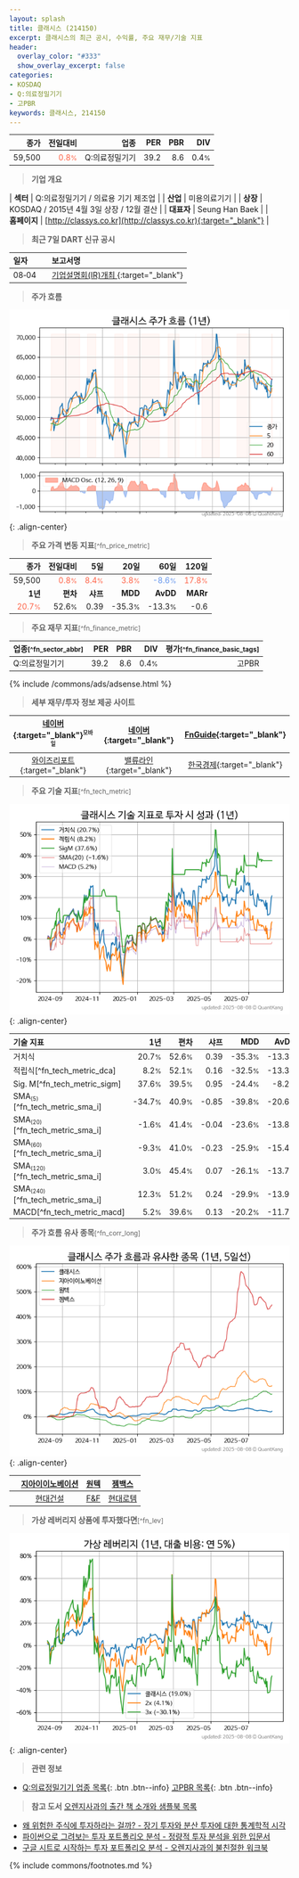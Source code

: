 ```yaml
---
layout: splash
title: 클래시스 (214150)
excerpt: 클래시스의 최근 공시, 수익률, 주요 재무/기술 지표
header:
  overlay_color: "#333"
  show_overlay_excerpt: false
categories:
- KOSDAQ
- Q:의료정밀기기
- 고PBR
keywords: 클래시스, 214150
---
```


| **종가** | **전일대비** | **업종** | **PER** | **PBR** | **DIV** |
| -------: | -----------: | -------: | ------: | ------: | ------: |
| 59,500 | <span style="color: tomato">0.8<small>%</small></span> | Q:의료정밀기기 | 39.2 | 8.6 | 0.4<small>%</small> |

<!-- more -->


> **기업 개요**<a id="company"></a>

| <span style="white-space:nowrap;">**섹터**</span> | Q:의료정밀기기 / 의료용 기기 제조업 |
| <span style="white-space:nowrap;">**산업**</span> | 미용의료기기 |
| <span style="white-space:nowrap;">**상장**</span> | KOSDAQ / 2015년 4월 3일 상장 / 12월 결산 |
| <span style="white-space:nowrap;">**대표자**</span> | Seung Han Baek |
| <span style="white-space:nowrap;">**홈페이지**</span> | [http://classys.co.kr](http://classys.co.kr){:target="_blank"} |


> **최근 7일 DART 신규 공시**<a id="dart"></a>

| **일자** |      | **보고서명** |
| :------- | :--- | :----------- |
| 08&#x2011;04 | | [기업설명회(IR)개최              ](https://dart.fss.or.kr/dsaf001/main.do?rcpNo=20250804900469){:target="_blank"} |


> **주가 흐름**<a id="price"></a>

![214150](/stock/images/214150.png){: .align-center}


> **주요 가격 변동 지표**<small>[^fn_price_metric]</small>

| **종가** | **전일대비** | **5일** | **20일** | **60일** | **120일** |
| -------: | -----------: | ------: | -------: | -------: | --------: |
| 59,500 | <span style="color: tomato">0.8<small>%</small></span> | <span style="color: tomato">8.4<small>%</small></span> | <span style="color: tomato">3.8<small>%</small></span> | <span style="color: cornflowerblue">-8.6<small>%</small></span> | <span style="color: tomato">17.8<small>%</small></span> |
| **1년** | **편차** | **샤프** | **MDD** | **AvDD** | **MARr** |
| <span style="color: tomato">20.7<small>%</small></span> | 52.6<small>%</small> | 0.39 | -35.3<small>%</small> | -13.3<small>%</small> | -0.6 |


> **주요 재무 지표**<small>[^fn_finance_metric]</small>

| **업종**<small>[^fn_sector_abbr]</small> | **PER** | **PBR** | **DIV** | **평가**<small>[^fn_finance_basic_tags]</small> |
| :--------------------------------------- | ------: | ------: | ------: | ----------------------------------------------: |
| Q:의료정밀기기 | 39.2 | 8.6 | 0.4<small>%</small> | 고PBR |



{% include /commons/ads/adsense.html %}

> **세부 재무/투자 정보 제공 사이트**

| [네이버](https://m.stock.naver.com/domestic/stock/214150/finance/summary){:target="_blank"}<sup><small>모바일</small></sup> | [네이버](https://finance.naver.com/item/coinfo.naver?code=214150){:target="_blank"} | [FnGuide](https://comp.fnguide.com/SVO2/ASP/SVD_Invest.asp?gicode=A214150&MenuYn=Y){:target="_blank"} |
| :---: | :---: | :---: |
| [와이즈리포트](https://comp.wisereport.co.kr/company/c1040001.aspx?cmp_cd=214150){:target="_blank"} | [밸류라인](https://www.valueline.co.kr/finance/summary/214150){:target="_blank"} | [한국경제](https://markets.hankyung.com/stock/214150/financial-summary){:target="_blank"} |


> **주요 기술 지표**<small>[^fn_tech_metric]</small>


![214150](/stock/images/214150_tech.png){: .align-center}

| **기술 지표** | **1년** | **편차** | **샤프** | **MDD** | **AvDD** |
| :------------ | ------: | -----------: | -------: | ------: | -------: |
| 거치식 | 20.7<small>%</small> | 52.6<small>%</small> | 0.39 | -35.3<small>%</small> | -13.3<small>%</small> |
| 적립식[^fn_tech_metric_dca] | 8.2<small>%</small> | 52.1<small>%</small> | 0.16 | -32.5<small>%</small> | -13.3<small>%</small> |
| Sig. M[^fn_tech_metric_sigm] | 37.6<small>%</small> | 39.5<small>%</small> | 0.95 | -24.4<small>%</small> | -8.2<small>%</small> |
| SMA<small><sub>(5)</sub></small>[^fn_tech_metric_sma_i] | -34.7<small>%</small> | 40.9<small>%</small> | -0.85 | -39.8<small>%</small> | -20.6<small>%</small> |
| SMA<small><sub>(20)</sub></small>[^fn_tech_metric_sma_i] | -1.6<small>%</small> | 41.4<small>%</small> | -0.04 | -23.6<small>%</small> | -13.8<small>%</small> |
| SMA<small><sub>(60)</sub></small>[^fn_tech_metric_sma_i] | -9.3<small>%</small> | 41.0<small>%</small> | -0.23 | -25.9<small>%</small> | -15.4<small>%</small> |
| SMA<small><sub>(120)</sub></small>[^fn_tech_metric_sma_i] | 3.0<small>%</small> | 45.4<small>%</small> | 0.07 | -26.1<small>%</small> | -13.7<small>%</small> |
| SMA<small><sub>(240)</sub></small>[^fn_tech_metric_sma_i] | 12.3<small>%</small> | 51.2<small>%</small> | 0.24 | -29.9<small>%</small> | -13.9<small>%</small> |
| MACD[^fn_tech_metric_macd] | 5.2<small>%</small> | 39.6<small>%</small> | 0.13 | -20.2<small>%</small> | -11.7<small>%</small> |


> **주가 흐름 유사 종목**<a id="corr"></a><small>[^fn_corr_long]</small>

![214150](/stock/images/214150_corr.png){: .align-center}

|       | [지아이이노베이션](/358570/) | [원텍](/336570/) | [젬백스](/082270/) |
| :---: | :------------------------------------: | :------------------------------------: | :------------------------------------: |
|       | [현대건설](/000720/) | [F&F](/383220/) | [현대로템](/064350/) |


> **가상 레버리지 상품에 투자했다면**<a id="2x"></a><small>[^fn_lev]</small>

![214150](/stock/images/214150_2x.png){: .align-center}


> **관련 정보**

- [Q:의료정밀기기 업종 목록](/stats/sector/kosdaq_업종_의료정밀기기_종목/){: .btn .btn--info} [고PBR 목록](/fn/fn_high_pbr/){: .btn .btn--info}

> **참고 도서** [오렌지사과의 출간 책 소개와 샘플북 목록](https://kongdori.tistory.com/691)

- [왜 위험한 주식에 투자하라는 걸까? - 장기 투자와 분산 투자에 대한 통계학적 시각](https://kongdori.tistory.com/421)
- [파이썬으로 그려보는 투자 포트폴리오 분석  - 정량적 투자 분석을 위한 입문서](https://kongdori.tistory.com/643)
- [구글 시트로 시작하는 투자 포트폴리오 분석 - 오렌지사과의 불친절한 워크북](https://kongdori.tistory.com/449)


{% include commons/footnotes.md %}